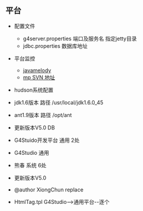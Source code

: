 ## 平台
* 配置文件
  * g4server.properties     端口及服务名 指定jetty目录
  * jdbc.properties			数据库地址
* 平台监控
  * [javamelody](http://my.oschina.net/noahxiao/blog/75463?p=2#comments)
  * [mp SVN 地址](http://rc-oa.googlecode.com/svn/trunk/mp/)
*  hudson系统配置
  * jdk1.6版本 路径 /usr/local/jdk1.6.0_45
  * ant1.9版本 路径 /opt/ant


*  更新版本V5.0 DB
  * G4Stuido开发平台  通用    2处
  * G4Studio          通用
  * 熊春              系统    6处

*  更新版本V5.0
  * @author XiongChun  replace
  * HtmlTag.tpl    G4Studio-->通用平台--逐个
